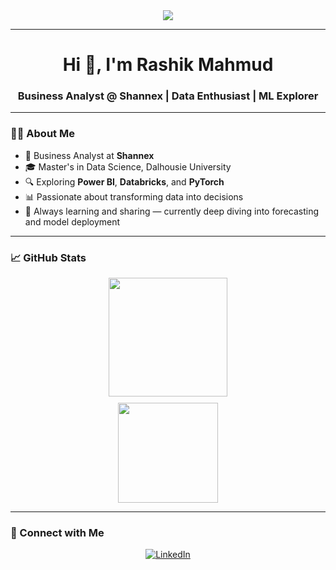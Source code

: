 <!--
<div align="center">
  <img height="120" src="https://media.giphy.com/media/M9gbBd9nbDrOTu1Mqx/giphy.gif" />
</div>
-->

<div align="center">
  <img src="https://visitor-badge.laobi.icu/badge?page_id=rashikmahmud.rashikmahmud" />
</div>

---

<h1 align="center">Hi 👋, I'm Rashik Mahmud</h1>
<h3 align="center">Business Analyst @ Shannex | Data Enthusiast | ML Explorer</h3>

---

### 👨‍💻 About Me

- 💼 Business Analyst at **Shannex**
- 🎓 Master's in Data Science, Dalhousie University  
- 🔍 Exploring **Power BI**, **Databricks**, and **PyTorch**
- 📊 Passionate about transforming data into decisions
- 🧠 Always learning and sharing — currently deep diving into forecasting and model deployment

---
<!-- 
### 🛠 Languages & Tools

<p align="center">
 <img src="https://cdn.jsdelivr.net/gh/devicons/devicon/icons/python/python-original.svg" height="30" alt="Python"/>
  <img src="https://cdn.jsdelivr.net/gh/devicons/devicon/icons/pandas/pandas-original.svg" height="30" alt="Pandas"/>
  <img src="https://cdn.jsdelivr.net/gh/devicons/devicon/icons/numpy/numpy-original.svg" height="30" alt="NumPy"/>
  <img src="https://cdn.jsdelivr.net/gh/devicons/devicon/icons/azure/azure-original.svg" height="30" alt="Azure"/>
  <img src="https://cdn.jsdelivr.net/gh/devicons/devicon/icons/mysql/mysql-original.svg" height="30" alt="MySQL"/>
  <img src="https://cdn.jsdelivr.net/gh/devicons/devicon/icons/postgresql/postgresql-original.svg" height="30" alt="PostgreSQL"/>
  <img src="https://cdn.jsdelivr.net/gh/devicons/devicon/icons/sqlite/sqlite-original.svg" height="30" alt="SQLite"/>
  <img src="https://cdn.jsdelivr.net/gh/devicons/devicon/icons/html5/html5-original.svg" height="30" alt="HTML5"/>
  <img src="https://cdn.jsdelivr.net/gh/devicons/devicon/icons/css3/css3-original.svg" height="30" alt="CSS3"/>
  <img src="https://cdn.jsdelivr.net/gh/devicons/devicon/icons/javascript/javascript-original.svg" height="30" alt="JavaScript"/>
  <img src="https://cdn.jsdelivr.net/gh/devicons/devicon/icons/git/git-original.svg" height="30" alt="Git"/>
  <img src="https://cdn.jsdelivr.net/gh/devicons/devicon/icons/opencv/opencv-original.svg" height="30" alt="OpenCV"/>
  <img src="https://cdn.jsdelivr.net/gh/devicons/devicon/icons/pytorch/pytorch-original.svg" height="30" alt="PyTorch"/>
  <img src="https://cdn.jsdelivr.net/gh/devicons/devicon/icons/scikit-learn/scikit-learn-original.svg" height="30" alt="Scikit-learn"/>
  <img src="https://seaborn.pydata.org/_images/logo-mark-lightbg.svg" height="30" alt="Seaborn"/>
  <img src="https://cdn.jsdelivr.net/gh/devicons/devicon/icons/tensorflow/tensorflow-original.svg" height="30" alt="TensorFlow"/>
</p>

---
-->
### 📈 GitHub Stats

<div align="center">
  <img src="https://github-readme-stats.vercel.app/api/top-langs/?username=rashikmahmud&layout=compact&theme=radical&hide_border=true" height="190"/>
<!--   <img src="https://github-readme-stats.vercel.app/api?username=rashikmahmud&show_icons=true&theme=radical&hide_border=true" height="50"/> -->
</div>

<div align="center" style="margin-top: 10px;">
  <img src="https://streak-stats.demolab.com/?user=rashikmahmud&theme=dark&hide_border=false&border_radius=5" height="160"/>
</div>

---

### 🔗 Connect with Me

<p align="center">
  <a href="https://www.linkedin.com/in/rashikmahmud/" target="_blank">
    <img src="https://img.shields.io/badge/LinkedIn-0077B5?style=flat-square&logo=linkedin&logoColor=white" alt="LinkedIn" />
  </a>
</p>

